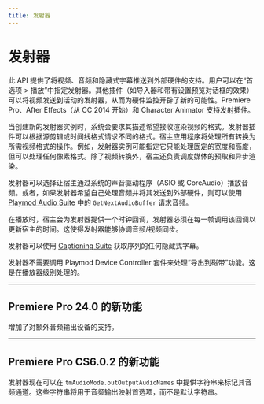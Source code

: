 ```yaml
---
title: 发射器
---
```

# 发射器

此 API 提供了将视频、音频和隐藏式字幕推送到外部硬件的支持。用户可以在“首选项 > 播放”中指定发射器。其他插件（如导入器和带有设置预览对话框的效果）可以将视频发送到活动的发射器，从而为硬件监控开辟了新的可能性。Premiere Pro、After Effects（从 CC 2014 开始）和 Character Animator 支持发射插件。

当创建新的发射器实例时，系统会要求其描述希望接收渲染视频的格式。发射器插件可以根据源剪辑或时间线格式请求不同的格式。宿主应用程序将处理所有转换为所需视频格式的操作。例如，发射器实例可能指定它只能处理固定的宽度和高度，但可以处理任何像素格式。除了视频转换外，宿主还负责调度媒体的预取和异步渲染。

发射器可以选择让宿主通过系统的声音驱动程序（ASIO 或 CoreAudio）播放音频。或者，如果发射器希望自己处理音频并将其发送到外部硬件，则可以使用 [Playmod Audio Suite](../suites#playmod-audio-suite) 中的 `GetNextAudioBuffer` 请求音频。

在播放时，宿主会为发射器提供一个时钟回调，发射器必须在每一帧调用该回调以更新宿主的时间。这使得发射器能够协调音频/视频同步。

发射器可以使用 [Captioning Suite](../../universals/sweetpea-suites#captioning-suite) 获取序列的任何隐藏式字幕。

发射器不需要调用 Playmod Device Controller 套件来处理“导出到磁带”功能。这是在播放器级别处理的。

---

## Premiere Pro 24.0 的新功能

增加了对额外音频输出设备的支持。

---

## Premiere Pro CS6.0.2 的新功能

发射器现在可以在 `tmAudioMode.outOutputAudioNames` 中提供字符串来标记其音频通道。这些字符串将用于音频输出映射首选项，而不是默认字符串。
